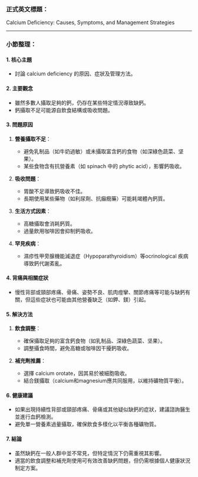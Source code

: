 ### 正式英文標題：
Calcium Deficiency: Causes, Symptoms, and Management Strategies  

---

### 小節整理：

#### 1. 核心主題  
- 討論 calcium deficiency 的原因、症狀及管理方法。  

#### 2. 主要觀念  
- 雖然多數人攝取足夠的鈣，仍存在某些特定情況導致缺鈣。  
- 鈣攝取不足可能源自飲食結構或吸收問題。  

#### 3. 問題原因  
1. **營養攝取不足**：  
   - 避免乳制品（如牛奶過敏）或未攝取富含鈣的食物（如深綠色蔬菜、坚果）。  
   - 某些食物含有抗營養素（如 spinach 中的 phytic acid），影響鈣吸收。  

2. **吸收問題**：  
   - 胃酸不足導致鈣吸收不佳。  
   - 長期使用某些藥物（如利尿劑、抗癲癇藥）可能耗竭體內鈣質。  

3. **生活方式因素**：  
   - 高糖攝取會消耗鈣質。  
   - 過量飲用咖啡因會抑制鈣吸收。  

4. **罕見疾病**：  
   - 濕疹性甲旁腺機能減退症（Hypoparathyroidism）等ocrinological 疾病導致鈣代謝紊亂。  

#### 4. 背痛與相關症狀  
- 慢性背部或頸部疼痛、骨痛、姿勢不良、肌肉痙攣、關節疼痛等可能与缺鈣有關，但這些症狀也可能由其他營養缺乏（如鉀、鎂）引起。  

#### 5. 解決方法  
1. **飲食調整**：  
   - 確保攝取足夠的富含鈣食物（如乳制品、深綠色蔬菜、坚果）。  
   - 調整攝食時間，避免高糖或咖啡因干擾鈣吸收。  

2. **補充劑推薦**：  
   - 選擇 calcium orotate，因其易於被細胞吸收。  
   - 結合鎂攝取（calcium和magnesium應共同服用，以維持礦物質平衡）。  

#### 6. 健康建議  
- 如果出現持續性背部或頸部疼痛、骨痛或其他疑似缺鈣的症狀，建議諮詢醫生並進行血鈣檢測。  
- 避免單一營養素過量攝取，確保飲食多樣化以平衡各種礦物質。  

#### 7. 結論  
- 虽然缺鈣在一般人群中並不常見，但特定情況下仍需重視其影響。  
- 適當的飲食調整和補充劑使用可有效改善缺鈣問題，但仍需根據個人健康狀況制定方案。